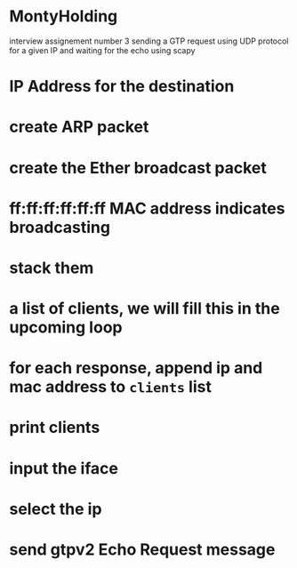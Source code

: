 # MontyHolding
interview assignement number 3 sending a GTP request using UDP protocol for a given IP and waiting for the echo using scapy


# IP Address for the destination
# create ARP packet
# create the Ether broadcast packet
# ff:ff:ff:ff:ff:ff MAC address indicates broadcasting
# stack them
# a list of clients, we will fill this in the upcoming loop
# for each response, append ip and mac address to `clients` list
# print clients
# input the iface
# select the ip
# send gtpv2 Echo Request message
